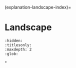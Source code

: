 (explanation-landscape-index)=
# Landscape

```{toctree}
:hidden:
:titlesonly:
:maxdepth: 2
:glob:

*